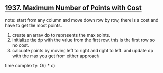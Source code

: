## [1937. Maximum Number of Points with Cost](https://leetcode.com/problems/maximum-number-of-points-with-cost/description/)

note: start from any column and move down row by row, there is a cost and have to get the most points.

1. create an array dp to represents the max points.
2. initialize the dp with the value from the first row. this is the first row so no cost.
3. calcuate points by moving left to right and right to left. and update dp with the max you get from either approach

time complexity: O(r \* c)
